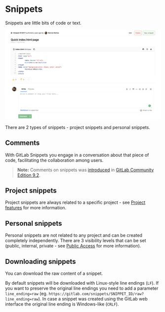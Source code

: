 # Snippets

Snippets are little bits of code or text.

![GitLab Snippet](img/gitlab_snippet.png)

There are 2 types of snippets - project snippets and personal snippets.

## Comments

With GitLab Snippets you engage in a conversation about that piece of code,
facilitating the collaboration among users.

> **Note:**
Comments on snippets was [introduced](https://gitlab.com/gitlab-org/gitlab-ce/issues/12910) in [GitLab Community Edition 9.2](https://about.gitlab.com/2017/05/22/gitlab-9-2-released/#comments-for-personal-snippets).

## Project snippets

Project snippets are always related to a specific project - see [Project features](../workflow/project_features.md) for more information.

## Personal snippets

Personal snippets are not related to any project and can be created completely independently. There are 3 visibility levels that can be set (public, internal, private - see [Public Access](../public_access/public_access.md) for more information).

## Downloading snippets

You can download the raw content of a snippet.

By default snippets will be downloaded with Linux-style line endings (`LF`). If you want to preserve the original line endings you need to add a parameter `line_ending=raw` (eg. `https://gitlab.com/snippets/SNIPPET_ID/raw?line_ending=raw`). In case a snippet was created using the GitLab web interface the original line ending is Windows-like (`CRLF`).

